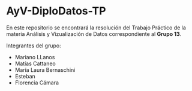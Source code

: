 # AyV-DiploDatos-TP
En este repositorio se encontrará la resolución del Trabajo Práctico de la materia Análisis y Vizualización de Datos correspondiente al **Grupo 13**.

Integrantes del grupo:
- Mariano LLanos
- Matías Cattaneo
- María Laura Bernaschini
- Esteban
- Florencia Cámara 
